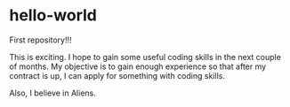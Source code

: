 # hello-world
First repository!!!

This is exciting. I hope to gain some useful coding skills in the next couple of months. My objective is to gain enough experience so that after my contract is up, I can apply for something with coding skills.

Also, I believe in Aliens.

